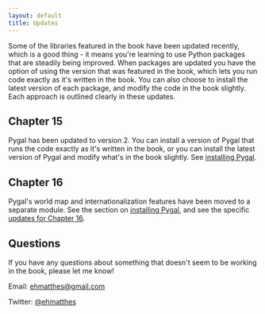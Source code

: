 ```yaml
---
layout: default
title: Updates
---
```


Some of the libraries featured in the book have been updated recently, which is a good thing - it means you're learning to use Python packages that are steadily being improved. When packages are updated you have the option of using the version that was featured in the book, which lets you run code exactly as it's written in the book. You can also choose to install the latest version of each package, and modify the code in the book slightly. Each approach is outlined clearly in these updates.

Chapter 15
---

Pygal has been updated to version 2. You can install a version of Pygal that runs the code exactly as it's written in the book, or you can install the latest version of Pygal and modify what's in the book slightly. See [installing Pygal](chapter_15/README.html#installing-pygal).

Chapter 16
---

Pygal's world map and internationalization features have been moved to a separate module. See the section on [installing Pygal](chapter_15/README.html#installing-pygal), and see the specific [updates for Chapter 16](chapter_16/README.html#updates).

Questions
---

If you have any questions about something that doesn't seem to be working in the book, please let me know!

Email: [ehmatthes@gmail.com](mailto:ehmatthes@gmail.com)

Twitter: [@ehmatthes](http://twitter.com/ehmatthes/)
